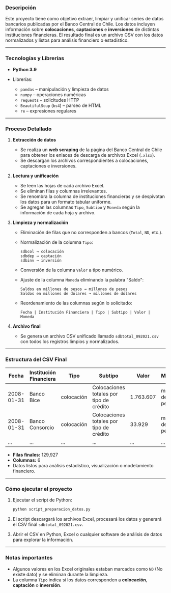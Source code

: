 ### Descripción

Este proyecto tiene como objetivo extraer, limpiar y unificar series de datos bancarios publicadas por el Banco Central de Chile. Los datos incluyen información sobre **colocaciones**, **captaciones** e **inversiones** de distintas instituciones financieras. El resultado final es un archivo CSV con los datos normalizados y listos para análisis financiero o estadístico.

---

### Tecnologías y Librerías

* **Python 3.9**
* Librerías:

  * `pandas` – manipulación y limpieza de datos
  * `numpy` – operaciones numéricas
  * `requests` – solicitudes HTTP
  * `BeautifulSoup` (`bs4`) – parseo de HTML
  * `re` – expresiones regulares

---

### Proceso Detallado

1. **Extracción de datos**

   * Se realiza un **web scraping** de la página del Banco Central de Chile para obtener los enlaces de descarga de archivos Excel (`.xlsx`).
   * Se descargan los archivos correspondientes a colocaciones, captaciones e inversiones.

2. **Lectura y unificación**

   * Se leen las hojas de cada archivo Excel.
   * Se eliminan filas y columnas irrelevantes.
   * Se renombra la columna de instituciones financieras y se despivotan los datos para un formato tabular uniforme.
   * Se agregan las columnas `Tipo`, `Subtipo` y `Moneda` según la información de cada hoja y archivo.

3. **Limpieza y normalización**

   * Eliminación de filas que no corresponden a bancos (`Total`, `ND`, etc.).
   * Normalización de la columna `Tipo`:

     ```
     sdbcol → colocación
     sdbdep → captación
     sdbinv → inversión
     ```
   * Conversión de la columna `Valor` a tipo numérico.
   * Ajuste de la columna `Moneda` eliminando la palabra "Saldo":

     ```
     Saldos en millones de pesos → millones de pesos
     Saldos en millones de dólares → millones de dólares
     ```
   * Reordenamiento de las columnas según lo solicitado:

     ```
     Fecha | Institución Financiera | Tipo | Subtipo | Valor | Moneda
     ```

4. **Archivo final**

   * Se genera un archivo CSV unificado llamado `sdbtotal_092021.csv` con todos los registros limpios y normalizados.

---

### Estructura del CSV Final

| Fecha      | Institución Financiera | Tipo       | Subtipo                                  | Valor     | Moneda            |
| ---------- | ---------------------- | ---------- | ---------------------------------------- | --------- | ----------------- |
| 2008-01-31 | Banco Bice             | colocación | Colocaciones totales por tipo de crédito | 1.763.607 | millones de pesos |
| 2008-01-31 | Banco Consorcio        | colocación | Colocaciones totales por tipo de crédito | 33.929    | millones de pesos |
| ...        | ...                    | ...        | ...                                      | ...       | ...               |

* **Filas finales:** 129,927
* **Columnas:** 6
* Datos listos para análisis estadístico, visualización o modelamiento financiero.

---

### Cómo ejecutar el proyecto

1. Ejecutar el script de Python:

   ```bash
   python script_preparacion_datos.py
   ```
2. El script descargará los archivos Excel, procesará los datos y generará el CSV final `sdbtotal_092021.csv`.
3. Abrir el CSV en Python, Excel o cualquier software de análisis de datos para explorar la información.

---

### Notas importantes

* Algunos valores en los Excel originales estaban marcados como `ND` (No existe dato) y se eliminan durante la limpieza.
* La columna `Tipo` indica si los datos corresponden a **colocación**, **captación** o **inversión**.

